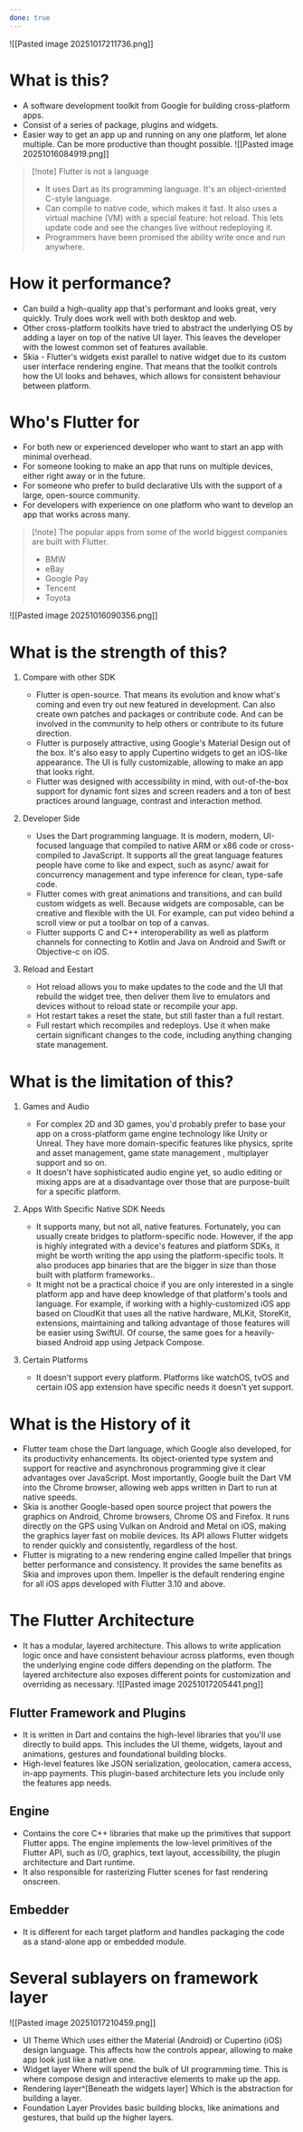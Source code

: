 ```yaml
---
done: true
---
```

![[Pasted image 20251017211736.png]]
# What is this?
- A software development toolkit from Google for building cross-platform apps.
- Consist of a series of package, plugins and widgets.
- Easier way to get an app up and running on any one platform, let alone multiple. Can be more productive than thought possible.
![[Pasted image 20251016084919.png]]

>[!note] Flutter is not a language
>- It uses Dart as its programming language. It's an object-oriented C-style language.
>- Can compile to native code, which makes it fast. It also uses a virtual machine (VM) with a special feature: hot reload. This lets update code and see the changes live without redeploying it.
>- Programmers have been promised the ability write once and run anywhere.

# How it performance?
- Can build a high-quality app that's performant and looks great, very quickly. Truly does work well with both desktop and web.
- Other cross-platform toolkits have tried to abstract the underlying OS by adding a layer on top of the native UI layer. This leaves the developer with the lowest common set of features available.
- Skia - Flutter's widgets exist parallel to native widget due to its custom user interface rendering engine.  That means that the toolkit controls how the UI looks and behaves, which allows for consistent behaviour between platform.
# Who's Flutter for
- For both new or experienced developer who want to start an app with minimal overhead. 
- For someone looking to make an app that runs on multiple devices, either right away or in the future.
- For someone who prefer to build declarative UIs with the support of a large, open-source community.
- For developers with experience on one platform who want to develop an app that works across many. 

>[!note] The popular apps from some of the world biggest companies are built with Flutter.
>- BMW
>- eBay
>- Google Pay
>- Tencent
>- Toyota

![[Pasted image 20251016090356.png]]

# What is the strength of this?
1.  Compare with other SDK
	- Flutter is open-source. That means its evolution and know what's coming and even try out new featured in development. Can also create own patches and packages or contribute code. And can be involved in the community to help others or contribute to its future direction.
	- Flutter is purposely attractive, using Google's Material Design out of the box. It's also easy to apply Cupertino widgets to get an iOS-like appearance. The UI is fully customizable, allowing to make an app that looks right.
	- Flutter was designed with accessibility in mind, with out-of-the-box support for dynamic font sizes and screen readers and a ton of best practices around language, contrast and interaction method.


2. Developer Side
	- Uses the Dart programming language. It is modern, modern, UI-focused language that compiled to native ARM or x86 code or cross-compiled to JavaScript. It supports all the great language features people have come to like and expect, such as async/ await for concurrency management and type inference for clean, type-safe code.
	- Flutter comes with great animations and transitions, and can build custom widgets as well. Because widgets are composable, can be creative and flexible with the UI. For example, can put video behind a scroll view or put a toolbar on top of a canvas.
	- Flutter supports C and C++ interoperability as well as platform channels for connecting to Kotlin and Java on Android and Swift or Objective-c on iOS.

3. Reload and Eestart
	- Hot reload allows you to make updates to the code and the UI that rebuild the widget tree, then deliver them live to emulators and devices without to reload state or recompile your app.
	- Hot restart takes a reset the state, but still faster than a full restart.
	- Full restart which recompiles and redeploys. Use it when make certain significant changes to the code, including anything changing state management.

# What is the limitation of this?
1. Games and Audio
	- For complex 2D and 3D games, you'd probably prefer to base your app on a cross-platform game engine technology like Unity or Unreal. They have more domain-specific features like physics, sprite and asset management, game state management , multiplayer support and so on.
	- It doesn't have sophisticated audio engine yet, so audio editing or mixing apps are at a disadvantage over those that are purpose-built for a specific platform.

2. Apps With Specific Native SDK Needs
	- It supports many, but not all, native features. Fortunately, you can usually create bridges to platform-specific node. However, if the app is highly integrated with a device's features and platform SDKs, it might be worth writing the app using the platform-specific tools. It also produces app binaries that are the bigger in size than those built with platform frameworks..
	- It might not be a practical choice if you are only interested in a single platform app and have deep knowledge of that platform's tools and language. For example, if working with a highly-customized iOS app based on CloudKit that uses all the native hardware, MLKit, StoreKit, extensions, maintaining and talking advantage of those features will be easier using SwiftUI. Of course, the same goes for a heavily-biased Android app using Jetpack Compose.

3. Certain Platforms
	- It doesn't support every platform. Platforms like watchOS, tvOS and certain iOS app extension have specific needs it doesn't yet support.

# What is the History of it
- Flutter team chose the Dart language, which Google also developed, for its productivity enhancements. Its object-oriented type system and support for reactive and asynchronous programming give it clear advantages over JavaScript. Most importantly, Google built the Dart VM into the Chrome browser, allowing web apps written in Dart to run at native speeds.
- Skia is another Google-based open source project that powers the graphics on Android, Chrome browsers, Chrome OS and Firefox. It runs directly on the GPS using Vulkan on Android and Metal on iOS, making the graphics layer fast on mobile devices. Its API allows Flutter widgets to render quickly and consistently, regardless of the host.
- Flutter is migrating to a new rendering engine called Impeller that brings better performance and consistency. It provides the same benefits as Skia and improves upon them. Impeller is the default rendering engine for all iOS apps developed with Flutter 3.10 and above.
# The Flutter Architecture
- It has a modular, layered architecture. This allows to write application logic once and have consistent behaviour across platforms, even though the underlying engine code differs depending on the platform. The layered architecture also exposes different points for customization and overriding as necessary.
![[Pasted image 20251017205441.png]]

## Flutter Framework and Plugins
- It is written in Dart and contains the high-level libraries that you'll use directly to build apps. This includes the UI theme, widgets, layout and animations, gestures and foundational building blocks.
- High-level features like JSON serialization, geolocation, camera access, in-app payments. This plugin-based architecture lets you include only the features app needs.

## Engine
- Contains the core C++ libraries that make up the primitives that support Flutter apps. The engine implements the low-level primitives of the Flutter API, such as I/O, graphics, text layout, accessibility, the plugin architecture and Dart runtime. 
- It also responsible for rasterizing Flutter scenes for fast rendering onscreen.

## Embedder
- It is different for each target platform and handles packaging the code as a stand-alone app or embedded module.

# Several sublayers on framework layer
![[Pasted image 20251017210459.png]]

- UI Theme
  Which uses either the Material (Android) or Cupertino (iOS) design language. This affects how the controls appear, allowing to make app look just like a native one.
- Widget layer
  Where will spend the bulk of UI programming time. This is where compose design and interactive elements to make up the app.
- Rendering layer^[Beneath the widgets layer]
  Which is the abstraction for building a layer.
- Foundation Layer
  Provides basic building blocks, like animations and gestures, that build up the higher layers.